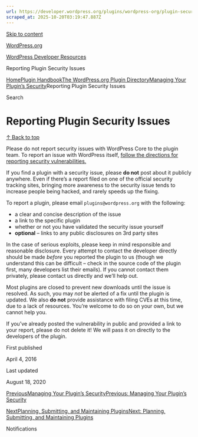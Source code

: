 ```yaml
---
url: https://developer.wordpress.org/plugins/wordpress-org/plugin-security/reporting-plugin-security-issues
scraped_at: 2025-10-20T03:19:47.887Z
---
```


[Skip to content](https://developer.wordpress.org/plugins/wordpress-org/plugin-security/reporting-plugin-security-issues/#wp--skip-link--target)

[WordPress.org](https://wordpress.org/)

[WordPress Developer Resources](https://developer.wordpress.org/)

Reporting Plugin Security Issues


[Home](https://developer.wordpress.org/)[Plugin Handbook](https://developer.wordpress.org/plugins/)[The WordPress.org Plugin Directory](https://developer.wordpress.org/plugins/wordpress-org/)[Managing Your Plugin’s Security](https://developer.wordpress.org/plugins/wordpress-org/plugin-security/)Reporting Plugin Security Issues

Search

# Reporting Plugin Security Issues

[↑ Back to top](https://developer.wordpress.org/plugins/wordpress-org/plugin-security/reporting-plugin-security-issues/#wp--skip-link--target)

Please do not report security issues with WordPress Core to the plugin team. To report an issue with WordPress itself, [follow the directions for reporting security vulnerabilities.](https://make.wordpress.org/core/handbook/testing/reporting-security-vulnerabilities/)

If you find a plugin with a security issue, please **do not** post about it publicly anywhere. Even if there’s a report filed on one of the official security tracking sites, bringing more awareness to the security issue tends to increase people being hacked, and rarely speeds up the fixing.

To report a plugin, please email `plugins@wordpress.org` with the following:

- a clear and concise description of the issue
- a link to the specific plugin
- whether or not you have validated the security issue yourself
- **optional** – links to any public disclosures on 3rd party sites

In the case of serious exploits, please keep in mind responsible and reasonable disclosure. Every attempt to contact the developer directly should be made _before_ you reported the plugin to us (though we understand this can be difficult – check in the source code of the plugin first, many developers list their emails). If you cannot contact them privately, please contact us directly and we’ll help out.

Most plugins are closed to prevent new downloads until the issue is resolved. As such, you may _not_ be alerted of a fix until the plugin is updated. We also **do not** provide assistance with filing CVEs at this time, due to a lack of resources. You’re welcome to do so on your own, but we cannot help you.

If you’ve already posted the vulnerability in public and provided a link to your report, please do not delete it! We will pass it on directly to the developers of the plugin.

First published

April 4, 2016

Last updated

August 18, 2020

[PreviousManaging Your Plugin’s SecurityPrevious: Managing Your Plugin’s Security](https://developer.wordpress.org/plugins/wordpress-org/plugin-security/)

[NextPlanning, Submitting, and Maintaining PluginsNext: Planning, Submitting, and Maintaining Plugins](https://developer.wordpress.org/plugins/wordpress-org/planning-submitting-and-maintaining-plugins/)

Notifications